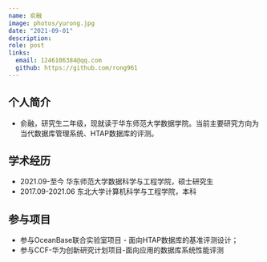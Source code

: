 ```yaml
---
name: 俞融
image: photos/yurong.jpg
date: "2021-09-01"
description: 
role: post
links:
  email: 1246106384@qq.com
  github: https://github.com/rong961
---
```


## 个人简介

- 俞融，研究生二年级，现就读于华东师范大学数据学院。当前主要研究方向为当代数据库管理系统、HTAP数据库的评测。

## 学术经历

- 2021.09-至今 华东师范大学数据科学与工程学院，硕士研究生
- 2017.09-2021.06 东北大学计算机科学与工程学院，本科

## 参与项目

- 参与OceanBase联合实验室项目 - 面向HTAP数据库的基准评测设计；
- 参与CCF-华为创新研究计划项目-面向应用的数据库系统性能评测